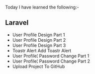 Today I have learned the following:-

## Laravel
- User Profile Design Part 1
- User Profile Design Part 2
- User Profile Design Part 3
- Toastr Alert Add Toastr Alert
- User Profile¦ Password Change Part 1
- User Profile¦ Password Change Part 2
- Upload Project To GitHub